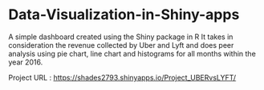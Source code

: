 # Data-Visualization-in-Shiny-apps
A simple dashboard created using the Shiny package in R It takes in consideration the revenue collected by Uber and Lyft and does peer analysis using pie chart, line chart and histograms for all months within the year 2016.

Project URL :  https://shades2793.shinyapps.io/Project_UBERvsLYFT/
